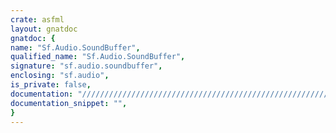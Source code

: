 ```yaml
---
crate: asfml
layout: gnatdoc
gnatdoc: {
name: "Sf.Audio.SoundBuffer",
qualified_name: "Sf.Audio.SoundBuffer",
signature: "sf.audio.soundbuffer",
enclosing: "sf.audio",
is_private: false,
documentation: "//////////////////////////////////////////////////////////\n//////////////////////////////////////////////////////////\n/ @brief Create a new sound buffer and load it from a file\n/\n/ Here is a complete list of all the supported audio formats:\n/ ogg, wav, flac, aiff, au, raw, paf, svx, nist, voc, ircam,\n/ w64, mat4, mat5 pvf, htk, sds, avr, sd2, caf, wve, mpc2k, rf64.\n/\n/ @param filename Path of the sound file to load\n/\n/ @return A new sfSoundBuffer object (NULL if failed)\n/\n//////////////////////////////////////////////////////////",
documentation_snippet: "",
}
---
```

